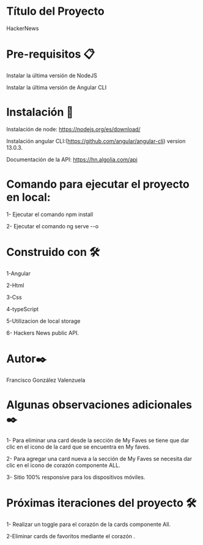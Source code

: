 
# Título del Proyecto
HackerNews

# Pre-requisitos 📋
Instalar la última versión de NodeJS

Instalar la última versión de Angular CLI

# Instalación 🔧
Instalación de node: https://nodejs.org/es/download/

Instalación angular CLI:(https://github.com/angular/angular-cli) version 13.0.3.

Documentación de la API: https://hn.algolia.com/api

# Comando para ejecutar el proyecto en local:
1- Ejecutar el comando npm install

2- Ejecutar el comando ng serve --o

# Construido con 🛠️
1-Angular

2-Html

3-Css

4-typeScript

5-Utilizacion de local storage

6- Hackers News public API.

# Autor✒️
Francisco González Valenzuela

# Algunas observaciones adicionales ✒️
1- Para eliminar una card desde la sección de My Faves se tiene que dar clic en el icono de la card que se encuentra en My faves.

2- Para agregar una card nueva a la sección de My Faves se necesita dar clic en el icono de corazón componente ALL.

3- Sitio 100% responsive para los dispositivos móviles.


# Próximas iteraciones del proyecto 🛠️
1- Realizar un toggle para el corazón de la cards componente All.

2-Eliminar cards de favoritos mediante el corazón .

